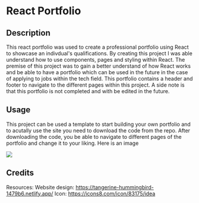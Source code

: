 # React Portfolio

## Description 
This react portfolio was used to create a professional portfolio using React to showcase an indivdual's qualifications. By creating this project I was able understand how to use components, pages and styling within React. The premise of this project was to gain a better understand of how React works and be able to have a portfolio which can be used in the future in the case of applying to jobs within the tech field. This portfolio contains a header and footer to navigate to the different pages within this project. A side note is that this portfolio is not completed and with be edited in the future.

## Usage
This project can be used a template to start building your own portfolio and to acutally use the site you need to download the code from the repo. After downloading the code, you be able to navigate to different pages of the portfolio and change it to your liking. Here is an image 

![](src/assets/resume.png)

## Credits
Resources:
Website design: https://tangerine-hummingbird-1479b6.netlify.app/
Icon: https://icons8.com/icon/83175/idea



